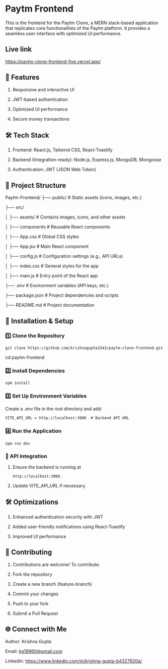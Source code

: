 # Paytm Frontend

This is the frontend for the Paytm Clone, a MERN stack-based application that replicates core functionalities of the Paytm platform. It provides a seamless user interface with optimized UI performance.

## Live link 
https://paytm-clone-frontend-five.vercel.app/

## 🚀 Features

1) Responsive and interactive UI

2) JWT-based authentication

3) Optimized UI performance 

4) Secure money transactions

## 🛠 Tech Stack

1) Frontend: React.js, Tailwind CSS, React-Toastify

2) Backend (Integration-ready): Node.js, Express.js, MongoDB, Mongoose

3) Authentication: JWT (JSON Web Token)

## 📂 Project Structure

Paytm-Frontend/
├── public/            # Static assets (icons, images, etc.) 

├── src/

│   ├── assets/        # Contains images, icons, and other assets

│   ├── components     # Reusable React components

│   ├── App.css        # Global CSS styles

│   ├── App.jsx        # Main React component

│   ├── config.js      # Configuration settings (e.g., API URLs)

│   ├── index.css      # General styles for the app

│   ├── main.js        # Entry point of the React app

├── .env               # Environment variables (API keys, etc.) 

├── package.json       # Project dependencies and scripts

├── README.md          # Project documentation   

## 🔧 Installation & Setup

### 1️⃣ Clone the Repository

    git clone https://github.com/krishnagupta1543/paytm-clone-frontend.git

cd paytm-frontend

### 2️⃣ Install Dependencies

    npm install

### 3️⃣ Set Up Environment Variables

Create a .env file in the root directory and add:

    VITE_API_URL = http://localhost:3000  # Backend API URL

### 4️⃣ Run the Application

    npm run dev

### 🔗 API Integration

1) Ensure the backend is running at

       http://localhost:3000.

 2) Update VITE_API_URL if necessary.

## 🛠 Optimizations

1) Enhanced authentication security with JWT

2) Added user-friendly notifications using React-Toastify

3) Improved UI performance

## 🤝 Contributing

1) Contributions are welcome! To contribute:

2) Fork the repository

3) Create a new branch (feature-branch)

4) Commit your changes

5) Push to your fork

6) Submit a Pull Request

## 🌐 Connect with Me

Author: Krishna Gupta

Email: kg18960@gmail.com

LinkedIn: https://www.linkedin.com/in/krishna-gupta-b4327920a/
